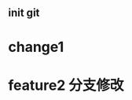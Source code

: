 <!--
 * @Date: 2022-05-21 17:15:24
 * @LastEditors: Cosima
 * @LastEditTime: 2022-09-26 13:55:37
 * @FilePath: \feature2\reademe.md
-->
## init git
# change1
# feature2 分支修改
